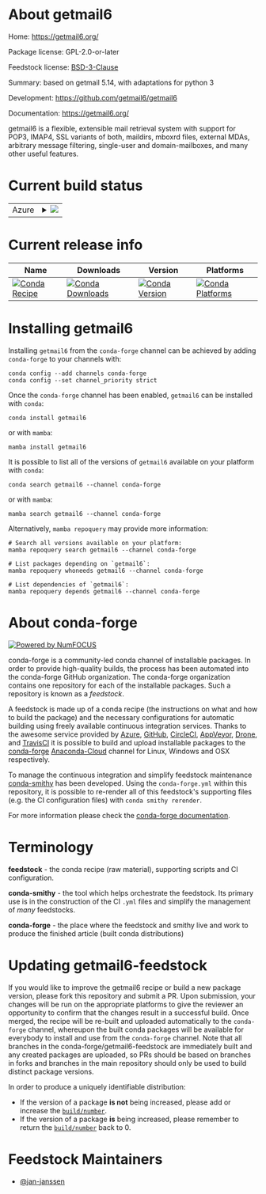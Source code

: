 About getmail6
==============

Home: https://getmail6.org/

Package license: GPL-2.0-or-later

Feedstock license: [BSD-3-Clause](https://github.com/conda-forge/getmail6-feedstock/blob/main/LICENSE.txt)

Summary: based on getmail 5.14, with adaptations for python 3

Development: https://github.com/getmail6/getmail6

Documentation: https://getmail6.org/

getmail6 is a flexible, extensible mail retrieval system with support
for POP3, IMAP4, SSL variants of both, maildirs, mboxrd files,
external MDAs, arbitrary message filtering, single-user and
domain-mailboxes, and many other useful features.


Current build status
====================


<table>
    
  <tr>
    <td>Azure</td>
    <td>
      <details>
        <summary>
          <a href="https://dev.azure.com/conda-forge/feedstock-builds/_build/latest?definitionId=16926&branchName=main">
            <img src="https://dev.azure.com/conda-forge/feedstock-builds/_apis/build/status/getmail6-feedstock?branchName=main">
          </a>
        </summary>
        <table>
          <thead><tr><th>Variant</th><th>Status</th></tr></thead>
          <tbody><tr>
              <td>linux_64_python3.10.____cpython</td>
              <td>
                <a href="https://dev.azure.com/conda-forge/feedstock-builds/_build/latest?definitionId=16926&branchName=main">
                  <img src="https://dev.azure.com/conda-forge/feedstock-builds/_apis/build/status/getmail6-feedstock?branchName=main&jobName=linux&configuration=linux_64_python3.10.____cpython" alt="variant">
                </a>
              </td>
            </tr><tr>
              <td>linux_64_python3.7.____cpython</td>
              <td>
                <a href="https://dev.azure.com/conda-forge/feedstock-builds/_build/latest?definitionId=16926&branchName=main">
                  <img src="https://dev.azure.com/conda-forge/feedstock-builds/_apis/build/status/getmail6-feedstock?branchName=main&jobName=linux&configuration=linux_64_python3.7.____cpython" alt="variant">
                </a>
              </td>
            </tr><tr>
              <td>linux_64_python3.8.____73_pypy</td>
              <td>
                <a href="https://dev.azure.com/conda-forge/feedstock-builds/_build/latest?definitionId=16926&branchName=main">
                  <img src="https://dev.azure.com/conda-forge/feedstock-builds/_apis/build/status/getmail6-feedstock?branchName=main&jobName=linux&configuration=linux_64_python3.8.____73_pypy" alt="variant">
                </a>
              </td>
            </tr><tr>
              <td>linux_64_python3.8.____cpython</td>
              <td>
                <a href="https://dev.azure.com/conda-forge/feedstock-builds/_build/latest?definitionId=16926&branchName=main">
                  <img src="https://dev.azure.com/conda-forge/feedstock-builds/_apis/build/status/getmail6-feedstock?branchName=main&jobName=linux&configuration=linux_64_python3.8.____cpython" alt="variant">
                </a>
              </td>
            </tr><tr>
              <td>linux_64_python3.9.____73_pypy</td>
              <td>
                <a href="https://dev.azure.com/conda-forge/feedstock-builds/_build/latest?definitionId=16926&branchName=main">
                  <img src="https://dev.azure.com/conda-forge/feedstock-builds/_apis/build/status/getmail6-feedstock?branchName=main&jobName=linux&configuration=linux_64_python3.9.____73_pypy" alt="variant">
                </a>
              </td>
            </tr><tr>
              <td>linux_64_python3.9.____cpython</td>
              <td>
                <a href="https://dev.azure.com/conda-forge/feedstock-builds/_build/latest?definitionId=16926&branchName=main">
                  <img src="https://dev.azure.com/conda-forge/feedstock-builds/_apis/build/status/getmail6-feedstock?branchName=main&jobName=linux&configuration=linux_64_python3.9.____cpython" alt="variant">
                </a>
              </td>
            </tr><tr>
              <td>osx_64_python3.10.____cpython</td>
              <td>
                <a href="https://dev.azure.com/conda-forge/feedstock-builds/_build/latest?definitionId=16926&branchName=main">
                  <img src="https://dev.azure.com/conda-forge/feedstock-builds/_apis/build/status/getmail6-feedstock?branchName=main&jobName=osx&configuration=osx_64_python3.10.____cpython" alt="variant">
                </a>
              </td>
            </tr><tr>
              <td>osx_64_python3.7.____cpython</td>
              <td>
                <a href="https://dev.azure.com/conda-forge/feedstock-builds/_build/latest?definitionId=16926&branchName=main">
                  <img src="https://dev.azure.com/conda-forge/feedstock-builds/_apis/build/status/getmail6-feedstock?branchName=main&jobName=osx&configuration=osx_64_python3.7.____cpython" alt="variant">
                </a>
              </td>
            </tr><tr>
              <td>osx_64_python3.8.____73_pypy</td>
              <td>
                <a href="https://dev.azure.com/conda-forge/feedstock-builds/_build/latest?definitionId=16926&branchName=main">
                  <img src="https://dev.azure.com/conda-forge/feedstock-builds/_apis/build/status/getmail6-feedstock?branchName=main&jobName=osx&configuration=osx_64_python3.8.____73_pypy" alt="variant">
                </a>
              </td>
            </tr><tr>
              <td>osx_64_python3.8.____cpython</td>
              <td>
                <a href="https://dev.azure.com/conda-forge/feedstock-builds/_build/latest?definitionId=16926&branchName=main">
                  <img src="https://dev.azure.com/conda-forge/feedstock-builds/_apis/build/status/getmail6-feedstock?branchName=main&jobName=osx&configuration=osx_64_python3.8.____cpython" alt="variant">
                </a>
              </td>
            </tr><tr>
              <td>osx_64_python3.9.____73_pypy</td>
              <td>
                <a href="https://dev.azure.com/conda-forge/feedstock-builds/_build/latest?definitionId=16926&branchName=main">
                  <img src="https://dev.azure.com/conda-forge/feedstock-builds/_apis/build/status/getmail6-feedstock?branchName=main&jobName=osx&configuration=osx_64_python3.9.____73_pypy" alt="variant">
                </a>
              </td>
            </tr><tr>
              <td>osx_64_python3.9.____cpython</td>
              <td>
                <a href="https://dev.azure.com/conda-forge/feedstock-builds/_build/latest?definitionId=16926&branchName=main">
                  <img src="https://dev.azure.com/conda-forge/feedstock-builds/_apis/build/status/getmail6-feedstock?branchName=main&jobName=osx&configuration=osx_64_python3.9.____cpython" alt="variant">
                </a>
              </td>
            </tr>
          </tbody>
        </table>
      </details>
    </td>
  </tr>
</table>

Current release info
====================

| Name | Downloads | Version | Platforms |
| --- | --- | --- | --- |
| [![Conda Recipe](https://img.shields.io/badge/recipe-getmail6-green.svg)](https://anaconda.org/conda-forge/getmail6) | [![Conda Downloads](https://img.shields.io/conda/dn/conda-forge/getmail6.svg)](https://anaconda.org/conda-forge/getmail6) | [![Conda Version](https://img.shields.io/conda/vn/conda-forge/getmail6.svg)](https://anaconda.org/conda-forge/getmail6) | [![Conda Platforms](https://img.shields.io/conda/pn/conda-forge/getmail6.svg)](https://anaconda.org/conda-forge/getmail6) |

Installing getmail6
===================

Installing `getmail6` from the `conda-forge` channel can be achieved by adding `conda-forge` to your channels with:

```
conda config --add channels conda-forge
conda config --set channel_priority strict
```

Once the `conda-forge` channel has been enabled, `getmail6` can be installed with `conda`:

```
conda install getmail6
```

or with `mamba`:

```
mamba install getmail6
```

It is possible to list all of the versions of `getmail6` available on your platform with `conda`:

```
conda search getmail6 --channel conda-forge
```

or with `mamba`:

```
mamba search getmail6 --channel conda-forge
```

Alternatively, `mamba repoquery` may provide more information:

```
# Search all versions available on your platform:
mamba repoquery search getmail6 --channel conda-forge

# List packages depending on `getmail6`:
mamba repoquery whoneeds getmail6 --channel conda-forge

# List dependencies of `getmail6`:
mamba repoquery depends getmail6 --channel conda-forge
```


About conda-forge
=================

[![Powered by
NumFOCUS](https://img.shields.io/badge/powered%20by-NumFOCUS-orange.svg?style=flat&colorA=E1523D&colorB=007D8A)](https://numfocus.org)

conda-forge is a community-led conda channel of installable packages.
In order to provide high-quality builds, the process has been automated into the
conda-forge GitHub organization. The conda-forge organization contains one repository
for each of the installable packages. Such a repository is known as a *feedstock*.

A feedstock is made up of a conda recipe (the instructions on what and how to build
the package) and the necessary configurations for automatic building using freely
available continuous integration services. Thanks to the awesome service provided by
[Azure](https://azure.microsoft.com/en-us/services/devops/), [GitHub](https://github.com/),
[CircleCI](https://circleci.com/), [AppVeyor](https://www.appveyor.com/),
[Drone](https://cloud.drone.io/welcome), and [TravisCI](https://travis-ci.com/)
it is possible to build and upload installable packages to the
[conda-forge](https://anaconda.org/conda-forge) [Anaconda-Cloud](https://anaconda.org/)
channel for Linux, Windows and OSX respectively.

To manage the continuous integration and simplify feedstock maintenance
[conda-smithy](https://github.com/conda-forge/conda-smithy) has been developed.
Using the ``conda-forge.yml`` within this repository, it is possible to re-render all of
this feedstock's supporting files (e.g. the CI configuration files) with ``conda smithy rerender``.

For more information please check the [conda-forge documentation](https://conda-forge.org/docs/).

Terminology
===========

**feedstock** - the conda recipe (raw material), supporting scripts and CI configuration.

**conda-smithy** - the tool which helps orchestrate the feedstock.
                   Its primary use is in the construction of the CI ``.yml`` files
                   and simplify the management of *many* feedstocks.

**conda-forge** - the place where the feedstock and smithy live and work to
                  produce the finished article (built conda distributions)


Updating getmail6-feedstock
===========================

If you would like to improve the getmail6 recipe or build a new
package version, please fork this repository and submit a PR. Upon submission,
your changes will be run on the appropriate platforms to give the reviewer an
opportunity to confirm that the changes result in a successful build. Once
merged, the recipe will be re-built and uploaded automatically to the
`conda-forge` channel, whereupon the built conda packages will be available for
everybody to install and use from the `conda-forge` channel.
Note that all branches in the conda-forge/getmail6-feedstock are
immediately built and any created packages are uploaded, so PRs should be based
on branches in forks and branches in the main repository should only be used to
build distinct package versions.

In order to produce a uniquely identifiable distribution:
 * If the version of a package **is not** being increased, please add or increase
   the [``build/number``](https://docs.conda.io/projects/conda-build/en/latest/resources/define-metadata.html#build-number-and-string).
 * If the version of a package **is** being increased, please remember to return
   the [``build/number``](https://docs.conda.io/projects/conda-build/en/latest/resources/define-metadata.html#build-number-and-string)
   back to 0.

Feedstock Maintainers
=====================

* [@jan-janssen](https://github.com/jan-janssen/)

